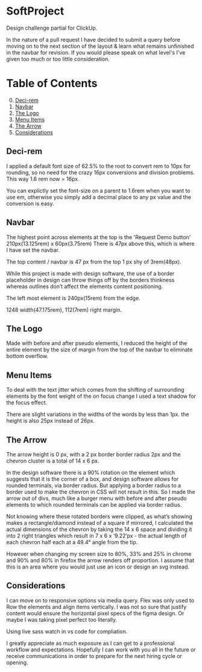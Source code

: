 # SoftProject
Design challenge partial for ClickUp.

In the nature of a pull request
I have decided to submit a query before moving on to the next section of the layout & learn what remains unfinished in the navbar for revision.
If you would please speak on what level's I've given too much or too little consideration.

# Table of Contents
0. [Deci-rem](#Deci-rem)
1. [Navbar](#Navbar)
2. [The Logo](#The-Logo)
3. [Menu Items](#Menu-Items)
4. [The Arrow](#The-Arrow)
5. [Considerations](#Considerations)


## Deci-rem

I applied a default font size of 62.5% to the root to convert rem to 10px for rounding, so no need for the crazy 16px conversions and division problems.
This way 1.6 rem now = 16px.

You can explictly set the font-size on a parent to 1.6rem when you want to use em,
otherwise you simply add a decimal place to any px value and the conversion is easy.


## Navbar

The highest point across elements at the top is the 'Request Demo button' 210px(13.125rem) x 60px(3.75rem)
There is 47px above this, which is where I have set the navbar.

The top content / navbar is 47 px from the top
1 px shy of 3rem(48px).

While this project is made with design software, the use of a border placeholder in design
can throw things off by the borders thinkness
whereas outlines don’t affect the elements content positioning.

The left most element is 240px(15rem) from the edge.

1248 width(47.175rem), 112(7rem) right margin.


## The Logo

Made with before and after pseudo elements, I reduced the height of the entire element by the size of margin from the top of the navbar 
to eliminate bottom overflow.


## Menu Items

To deal with the text jitter which comes from the shifting of surrounding elements by the font weight of the on focus change
I used a text shadow for the focus effect.

There are slight variations in the widths of the words by less than 1px.
the height is also 25px instead of 26px.

## The Arrow
The arrow height is 0 px, with a 2 px border border radius 2px
and the chevron cluster is a total of 14 x 6 px.

In the design software there is a 90% rotation on the element which suggests that it is the corner of a box, 
and design software allows for rounded terminals, via border radius.
But applying a border radius to a border used to make the chevron in CSS will not result in this.
So I made the arrow out of divs, much like a burger menu with before and after pseudo elements
to which rounded terminals can be applied via border radius.

Not knowing where these rotated borders were clipped, as what’s showing makes a rectangle/diamond instead of a square if mirrored,
I calculated the actual dimensions of the chevron by taking the 14 x 6 space and dividing it 
into 2 right triangles which result in 7 x 6 x ‘9.22’px - the actual length of each chevron half
each at a 49.4° angle from the tip.

However when changing my screen size to 80%, 33% and 25% in chrome and 90% and 80% in firefox the arrow renders off proportion.
I assume that this is an area where you would just use an icon or design an svg instead.

## Considerations

I can move on to responsive options via media query.
Flex was only used to Row the elements and align items vertically. I was not so sure that justify content would ensure the horizontal pixel specs of the figma design.
Or maybe I was taking pixel perfect too literally.

Using live sass watch in vs code for compliation.

I greatly appreciate as much exposure as I can get to a professional workflow and expectations.
Hopefully I can work with you all in the future or receive communications in order to prepare for the next hiring cycle or opening.

